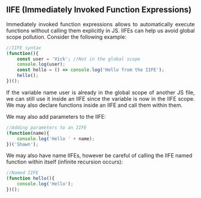 ## IIFE (Immediately Invoked Function Expressions)

<p align = "justify">Immediately invoked function expressions allows to automatically execute functions without calling them explicitly in JS. IIFEs can help us avoid global scope pollution. Consider the following example:</p>

```js
//IIFE syntax
(function(){
	const user = 'Vick'; //Not in the global scope
	console.log(user);
	const hello = () => console.log('Hello from the IIFE');
	hello();
})();
```

<p align = "justify">If the variable name user is already in the global scope of another JS file, we can still use it inside an IIFE since the variable is now in the IIFE scope. We may also declare functions inside an IIFE and call them within them. </p>
<p align = "justify">We may also add parameters to the IIFE: </p>

```js
//Adding parameters to an IIFE
(function(name){
	console.log('Hello ' + name);
})('Shawn');
```

We may also have name IIFEs, however be careful of calling the IIFE named function within itself (infinite recursion occurs):

```js
//Named IIFE
(function hello(){
	console.log('Hello');
})();
```

